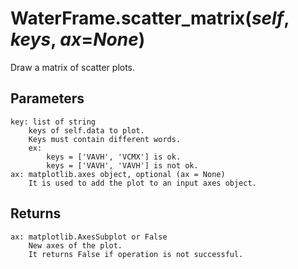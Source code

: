 # WaterFrame.scatter_matrix(*self*, *keys*, *ax*=*None*)

Draw a matrix of scatter plots.

## Parameters

    key: list of string
        keys of self.data to plot.
        Keys must contain different words.
        ex:
            keys = ['VAVH', 'VCMX'] is ok.
            keys = ['VAVH', 'VAVH'] is not ok.
    ax: matplotlib.axes object, optional (ax = None)
        It is used to add the plot to an input axes object.

## Returns

    ax: matplotlib.AxesSubplot or False
        New axes of the plot.
        It returns False if operation is not successful.
